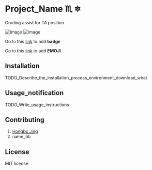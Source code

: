 # Project_Name :scorpius: :six_pointed_star:
Grading assist for TA position

![image](https://img.shields.io/badge/version-1.0.0-yellowgreen.svg)
![image](https://img.shields.io/badge/license-MIT-brightgreen.svg)

Go to this [link](http://shields.io/) to add **badge**

Go to this [link](http://www.emoji-cheat-sheet.com/) to add **EMOJI**
## Installation
TODO_Describe_the_installation_process_environment_download_what
## Usage_notification
TODO_Write_usage_instructions
## Contributing
1. [Hongbo Jing](https://github.com/hongbojing)
2. name_bb

## License
MIT license
